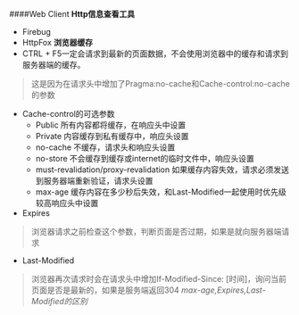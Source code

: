####Web Client
**Http信息查看工具**
* Firebug
* HttpFox
**浏览器缓存**
* CTRL + F5一定会请求到最新的页面数据，不会使用浏览器中的缓存和请求到服务器端的缓存。
> 这是因为在请求头中增加了Pragma:no-cache和Cache-control:no-cache的参数
* Cache-control的可选参数
	* Public 所有内容都将缓存，在响应头中设置
	* Private 内容缓存到私有缓存中，响应头设置
	* no-cache 不缓存，请求头和响应头设置
	* no-store 不会缓存到缓存或internet的临时文件中，响应头设置
	* must-revalidation/proxy-revalidation 如果缓存内容失效，请求必须发送到服务器端重新验证，请求头设置
	* max-age 缓存内容在多少秒后失效，和Last-Modified一起使用时优先级较高响应头中设置
* Expires
> 浏览器请求之前检查这个参数，判断页面是否过期，如果是就向服务器端请求
* Last-Modified
> 浏览器再次请求时会在请求头中增加If-Modified-Since: [时间]，询问当前页面是否是最新的，如果是服务端返回304
*max-age,Expires,Last-Modified的区别*
